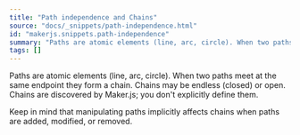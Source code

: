```yaml
---
title: "Path independence and Chains"
source: "docs/_snippets/path-independence.html"
id: "makerjs.snippets.path-independence"
summary: "Paths are atomic elements (line, arc, circle). When two paths meet at the same endpoint they form a chain. Chains may be endless (closed) or open. Chains are discovered by Maker.js; you don't explicitly define them."
tags: []
---
```

Paths are atomic elements (line, arc, circle). When two paths meet at the same endpoint they form a chain. Chains may be endless (closed) or open. Chains are discovered by Maker.js; you don't explicitly define them.

Keep in mind that manipulating paths implicitly affects chains when paths are added, modified, or removed.